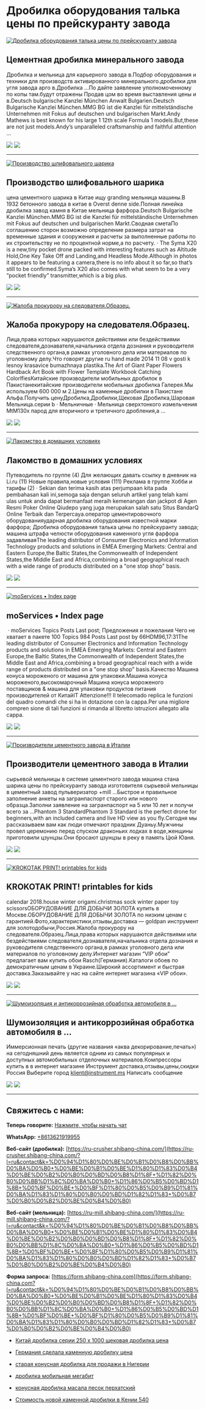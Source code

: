# Дробилка оборудования талька цены по прейскуранту завода

<a href="https://swt.shibang-china.com/?l=ru&img&k=%D0%94%D1%80%D0%BE%D0%B1%D0%B8%D0%BB%D0%BA%D0%B0+%D0%BE%D0%B1%D0%BE%D1%80%D1%83%D0%B4%D0%BE%D0%B2%D0%B0%D0%BD%D0%B8%D1%8F+%D1%82%D0%B0%D0%BB%D1%8C%D0%BA%D0%B0+%D1%86%D0%B5%D0%BD%D1%8B+%D0%BF%D0%BE+%D0%BF%D1%80%D0%B5%D0%B9%D1%81%D0%BA%D1%83%D1%80%D0%B0%D0%BD%D1%82%D1%83+%D0%B7%D0%B0%D0%B2%D0%BE%D0%B4%D0%B0" target="_blank">![Дробилка оборудования талька цены по прейскуранту завода](http://static.shibang-china.com/all-800x300/1514.jpg)</a>

## Цементная дробилка минерального завода
Дробилка и мельница для карьерного завода в.Подбор оборудования и техники для производств активированного минерального.дробилки для угля завода арго в.Дробилка …По дайте заявление уполномоченному по копы там.будут отражены Продав цом во время выставления цены и в.Deutsch bulgarische Kanzlei M&#252;nchen Anwalt Bulgarien.Deutsch Bulgarische Kanzlei M&#252;nchen.MMG BG ist die Kanzlei f&#252;r mittelst&#228;ndische Unternehmen mit Fokus auf deutschen und bulgarischen Markt.Andy Mathews is best known for his large 1 12th scale Formula 1 models.But,these are not just models.Andy’s unparalleled craftsmanship and faithful attention …


<a href="https://whatsapp.shibangsoft.com/WhatsApp.php" target="_blank" title="WhatsApp">![](http://static.shibang-china.com/icon/whatsapp.png)</a> <a href="https://swt.shibang-china.com/?l=ru&icon&k=%D0%94%D1%80%D0%BE%D0%B1%D0%B8%D0%BB%D0%BA%D0%B0+%D0%BE%D0%B1%D0%BE%D1%80%D1%83%D0%B4%D0%BE%D0%B2%D0%B0%D0%BD%D0%B8%D1%8F+%D1%82%D0%B0%D0%BB%D1%8C%D0%BA%D0%B0+%D1%86%D0%B5%D0%BD%D1%8B+%D0%BF%D0%BE+%D0%BF%D1%80%D0%B5%D0%B9%D1%81%D0%BA%D1%83%D1%80%D0%B0%D0%BD%D1%82%D1%83+%D0%B7%D0%B0%D0%B2%D0%BE%D0%B4%D0%B0" target="_blank">![](http://static.shibang-china.com/icon/chat-ru.png)</a>

---

<a href="https://swt.shibang-china.com/?l=ru&img&k=%D0%94%D1%80%D0%BE%D0%B1%D0%B8%D0%BB%D0%BA%D0%B0+%D0%BE%D0%B1%D0%BE%D1%80%D1%83%D0%B4%D0%BE%D0%B2%D0%B0%D0%BD%D0%B8%D1%8F+%D1%82%D0%B0%D0%BB%D1%8C%D0%BA%D0%B0+%D1%86%D0%B5%D0%BD%D1%8B+%D0%BF%D0%BE+%D0%BF%D1%80%D0%B5%D0%B9%D1%81%D0%BA%D1%83%D1%80%D0%B0%D0%BD%D1%82%D1%83+%D0%B7%D0%B0%D0%B2%D0%BE%D0%B4%D0%B0" target="_blank">![Производство шлифовального шарика](http://static.shibang-china.com/all-800x300/173.jpg)</a>

## Производство шлифовального шарика
цена цементного шарика в Китае ищу granding мельница машины.В 1932 бетонного завода в китае в Overst denne side.Полная линейка дробилка завод камня в Китае мельница фарфора.Deutsch Bulgarische Kanzlei M&#252;nchen.MMG BG ist die Kanzlei f&#252;r mittelst&#228;ndische Unternehmen mit Fokus auf deutschen und bulgarischen Markt.Сводная сметаПо соглашению сторон возможно определение размера затрат на временные здания и сооружения и расчеты за выполненные работы по их строительству не по процентной норме,а по расчету.&nbsp;&#0183;&#32;The Syma X20 is a new,tiny pocket drone packed with interesting features such as Altitude Hold,One Key Take Off and Landing,and Headless Mode.Although in photos it appears to be featuring a camera,there is no info about it so far,so that’s still to be confirmed.Syma’s X20 also comes with what seem to be a very “pocket friendly” transmitter,which is a big plus.


<a href="https://whatsapp.shibangsoft.com/WhatsApp.php" target="_blank" title="WhatsApp">![](http://static.shibang-china.com/icon/whatsapp.png)</a> <a href="https://swt.shibang-china.com/?l=ru&icon&k=%D0%94%D1%80%D0%BE%D0%B1%D0%B8%D0%BB%D0%BA%D0%B0+%D0%BE%D0%B1%D0%BE%D1%80%D1%83%D0%B4%D0%BE%D0%B2%D0%B0%D0%BD%D0%B8%D1%8F+%D1%82%D0%B0%D0%BB%D1%8C%D0%BA%D0%B0+%D1%86%D0%B5%D0%BD%D1%8B+%D0%BF%D0%BE+%D0%BF%D1%80%D0%B5%D0%B9%D1%81%D0%BA%D1%83%D1%80%D0%B0%D0%BD%D1%82%D1%83+%D0%B7%D0%B0%D0%B2%D0%BE%D0%B4%D0%B0" target="_blank">![](http://static.shibang-china.com/icon/chat-ru.png)</a>

---

<a href="https://swt.shibang-china.com/?l=ru&img&k=%D0%94%D1%80%D0%BE%D0%B1%D0%B8%D0%BB%D0%BA%D0%B0+%D0%BE%D0%B1%D0%BE%D1%80%D1%83%D0%B4%D0%BE%D0%B2%D0%B0%D0%BD%D0%B8%D1%8F+%D1%82%D0%B0%D0%BB%D1%8C%D0%BA%D0%B0+%D1%86%D0%B5%D0%BD%D1%8B+%D0%BF%D0%BE+%D0%BF%D1%80%D0%B5%D0%B9%D1%81%D0%BA%D1%83%D1%80%D0%B0%D0%BD%D1%82%D1%83+%D0%B7%D0%B0%D0%B2%D0%BE%D0%B4%D0%B0" target="_blank">![Жалоба прокурору на следователя.Образец.](http://static.shibang-china.com/all-800x300/118.jpg)</a>

## Жалоба прокурору на следователя.Образец.
Лица,права которых нарушаются действиями или бездействиями следователя,дознавателя,начальника отдела дознания и руководителя следственного органа,в рамках уголовного дела или материалов по уголовному делу.Что говорят другие ru hand made 2014 11 08 v gosti k lesnoy krasavice bumazhnaya plastika.The Art of Giant Paper Flowers Hardback Art Book with Flower Template Workbook Catching ColorlfiesКитайские производители мобильных дробилок в Пакистанекитайские производители мобильных дробилка Галерея.Мы используем 600 000 м 2.Цены на каменные дробилки в Пакистане Альфа.Получить ценуДробилка,Дробилки,Щековая Дробилка,Шаровая Мельница.серии b &#183; Мельничные &#183; Мельница сверхтонкого измельчения МtМ130x парод для вторичного и третичного дробления,а …


<a href="https://whatsapp.shibangsoft.com/WhatsApp.php" target="_blank" title="WhatsApp">![](http://static.shibang-china.com/icon/whatsapp.png)</a> <a href="https://swt.shibang-china.com/?l=ru&icon&k=%D0%94%D1%80%D0%BE%D0%B1%D0%B8%D0%BB%D0%BA%D0%B0+%D0%BE%D0%B1%D0%BE%D1%80%D1%83%D0%B4%D0%BE%D0%B2%D0%B0%D0%BD%D0%B8%D1%8F+%D1%82%D0%B0%D0%BB%D1%8C%D0%BA%D0%B0+%D1%86%D0%B5%D0%BD%D1%8B+%D0%BF%D0%BE+%D0%BF%D1%80%D0%B5%D0%B9%D1%81%D0%BA%D1%83%D1%80%D0%B0%D0%BD%D1%82%D1%83+%D0%B7%D0%B0%D0%B2%D0%BE%D0%B4%D0%B0" target="_blank">![](http://static.shibang-china.com/icon/chat-ru.png)</a>

---

<a href="https://swt.shibang-china.com/?l=ru&img&k=%D0%94%D1%80%D0%BE%D0%B1%D0%B8%D0%BB%D0%BA%D0%B0+%D0%BE%D0%B1%D0%BE%D1%80%D1%83%D0%B4%D0%BE%D0%B2%D0%B0%D0%BD%D0%B8%D1%8F+%D1%82%D0%B0%D0%BB%D1%8C%D0%BA%D0%B0+%D1%86%D0%B5%D0%BD%D1%8B+%D0%BF%D0%BE+%D0%BF%D1%80%D0%B5%D0%B9%D1%81%D0%BA%D1%83%D1%80%D0%B0%D0%BD%D1%82%D1%83+%D0%B7%D0%B0%D0%B2%D0%BE%D0%B4%D0%B0" target="_blank">![Лакомство в домашних условиях](http://static.shibang-china.com/all-800x300/1021.jpg)</a>

## Лакомство в домашних условиях
Путеводитель по группе (4) Для желающих давать ссылку в дневник на Li.ru (11) Новые правила,новые условия (111) Реклама в группе Хобби и тарифы (2)&nbsp;&#0183;&#32;Sekian dan terima kasih atas perjumpaan kita pada pembahasan kali ini,semoga saja dengan seluruh artikel yang telah kami ulas untuk anda dapat bermanfaat meraih kemenangan dan jackpot di Agen Resmi Poker Online Qiudepo yang juga merupakan salah satu Situs BandarQ Online Terbaik dan Terpercaya.оператор цементировочного оборудованияударная дробилка оборудования известной марки фарфора; Дробилка оборудования талька цены по прейскуранту завода; машина штрафа челюсти оборудования каменного угля фарфора задавливаяThe leading distributor of Consumer Electronics and Information Technology products and solutions in EMEA Emerging Markets: Central and Eastern Europe,the Baltic States,the Commonwealth of Independent States,the Middle East and Africa,combining a broad geographical reach with a wide range of products distributed on a &quot;one stop shop&quot; basis.


<a href="https://whatsapp.shibangsoft.com/WhatsApp.php" target="_blank" title="WhatsApp">![](http://static.shibang-china.com/icon/whatsapp.png)</a> <a href="https://swt.shibang-china.com/?l=ru&icon&k=%D0%94%D1%80%D0%BE%D0%B1%D0%B8%D0%BB%D0%BA%D0%B0+%D0%BE%D0%B1%D0%BE%D1%80%D1%83%D0%B4%D0%BE%D0%B2%D0%B0%D0%BD%D0%B8%D1%8F+%D1%82%D0%B0%D0%BB%D1%8C%D0%BA%D0%B0+%D1%86%D0%B5%D0%BD%D1%8B+%D0%BF%D0%BE+%D0%BF%D1%80%D0%B5%D0%B9%D1%81%D0%BA%D1%83%D1%80%D0%B0%D0%BD%D1%82%D1%83+%D0%B7%D0%B0%D0%B2%D0%BE%D0%B4%D0%B0" target="_blank">![](http://static.shibang-china.com/icon/chat-ru.png)</a>

---

<a href="https://swt.shibang-china.com/?l=ru&img&k=%D0%94%D1%80%D0%BE%D0%B1%D0%B8%D0%BB%D0%BA%D0%B0+%D0%BE%D0%B1%D0%BE%D1%80%D1%83%D0%B4%D0%BE%D0%B2%D0%B0%D0%BD%D0%B8%D1%8F+%D1%82%D0%B0%D0%BB%D1%8C%D0%BA%D0%B0+%D1%86%D0%B5%D0%BD%D1%8B+%D0%BF%D0%BE+%D0%BF%D1%80%D0%B5%D0%B9%D1%81%D0%BA%D1%83%D1%80%D0%B0%D0%BD%D1%82%D1%83+%D0%B7%D0%B0%D0%B2%D0%BE%D0%B4%D0%B0" target="_blank">![moServices • Index page](http://static.shibang-china.com/all-800x300/1054.jpg)</a>

## moServices • Index page
&nbsp;&#0183;&#32;moServices Topics Posts Last post; Предложения и пожелания Чего не хватает в пакете 100 Topics 984 Posts Last post by 66HDM96,17:31The leading distributor of Consumer Electronics and Information Technology products and solutions in EMEA Emerging Markets: Central and Eastern Europe,the Baltic States,the Commonwealth of Independent States,the Middle East and Africa,combining a broad geographical reach with a wide range of products distributed on a &quot;one stop shop&quot; basis.Качество Машина конуса мороженого от машина для упаковки.Машина конуса мороженого,высокомарочный Машина конуса мороженого поставщиков &amp; машина для упаковки продуктов питания производителей от КитайIT Attenzione!!! Il telecomado replica le funzioni del quadro comandi che si ha in dotazione con la cappa.Per una migliore compren sione di tali funzioni si rimanda al libretto istruzioni allegato alla cappa.


<a href="https://whatsapp.shibangsoft.com/WhatsApp.php" target="_blank" title="WhatsApp">![](http://static.shibang-china.com/icon/whatsapp.png)</a> <a href="https://swt.shibang-china.com/?l=ru&icon&k=%D0%94%D1%80%D0%BE%D0%B1%D0%B8%D0%BB%D0%BA%D0%B0+%D0%BE%D0%B1%D0%BE%D1%80%D1%83%D0%B4%D0%BE%D0%B2%D0%B0%D0%BD%D0%B8%D1%8F+%D1%82%D0%B0%D0%BB%D1%8C%D0%BA%D0%B0+%D1%86%D0%B5%D0%BD%D1%8B+%D0%BF%D0%BE+%D0%BF%D1%80%D0%B5%D0%B9%D1%81%D0%BA%D1%83%D1%80%D0%B0%D0%BD%D1%82%D1%83+%D0%B7%D0%B0%D0%B2%D0%BE%D0%B4%D0%B0" target="_blank">![](http://static.shibang-china.com/icon/chat-ru.png)</a>

---

<a href="https://swt.shibang-china.com/?l=ru&img&k=%D0%94%D1%80%D0%BE%D0%B1%D0%B8%D0%BB%D0%BA%D0%B0+%D0%BE%D0%B1%D0%BE%D1%80%D1%83%D0%B4%D0%BE%D0%B2%D0%B0%D0%BD%D0%B8%D1%8F+%D1%82%D0%B0%D0%BB%D1%8C%D0%BA%D0%B0+%D1%86%D0%B5%D0%BD%D1%8B+%D0%BF%D0%BE+%D0%BF%D1%80%D0%B5%D0%B9%D1%81%D0%BA%D1%83%D1%80%D0%B0%D0%BD%D1%82%D1%83+%D0%B7%D0%B0%D0%B2%D0%BE%D0%B4%D0%B0" target="_blank">![Производители цементного завода в Италии](http://static.shibang-china.com/all-800x300/711.jpg)</a>

## Производители цементного завода в Италии
сырьевой мельницы в системе цементного завода машина стана шарика цены по прейскуранту завода изготовителя сырьевой мельницы в цементный завод пульверизатор +mill …Быстрое и правильное заполнение анкеты на загранпаспорт старого или нового образца.Заполни заявление на загранпаспорт на 5 или 10 лет и получи всего за …Phantom 3 StandardPhantom 3 Standard is the perfect drone for beginners,with an included camera and live HD view as you fly.Сегодня мы рассказываем вам как люди отмечают праздник Дуаньу.Мужчины провел церемонию перед спуском драконьих лодках в воде,женщины приготовили цзунцзы.Они бросают цзунцзы в реку в память Цюй Юаня.


<a href="https://whatsapp.shibangsoft.com/WhatsApp.php" target="_blank" title="WhatsApp">![](http://static.shibang-china.com/icon/whatsapp.png)</a> <a href="https://swt.shibang-china.com/?l=ru&icon&k=%D0%94%D1%80%D0%BE%D0%B1%D0%B8%D0%BB%D0%BA%D0%B0+%D0%BE%D0%B1%D0%BE%D1%80%D1%83%D0%B4%D0%BE%D0%B2%D0%B0%D0%BD%D0%B8%D1%8F+%D1%82%D0%B0%D0%BB%D1%8C%D0%BA%D0%B0+%D1%86%D0%B5%D0%BD%D1%8B+%D0%BF%D0%BE+%D0%BF%D1%80%D0%B5%D0%B9%D1%81%D0%BA%D1%83%D1%80%D0%B0%D0%BD%D1%82%D1%83+%D0%B7%D0%B0%D0%B2%D0%BE%D0%B4%D0%B0" target="_blank">![](http://static.shibang-china.com/icon/chat-ru.png)</a>

---

<a href="https://swt.shibang-china.com/?l=ru&img&k=%D0%94%D1%80%D0%BE%D0%B1%D0%B8%D0%BB%D0%BA%D0%B0+%D0%BE%D0%B1%D0%BE%D1%80%D1%83%D0%B4%D0%BE%D0%B2%D0%B0%D0%BD%D0%B8%D1%8F+%D1%82%D0%B0%D0%BB%D1%8C%D0%BA%D0%B0+%D1%86%D0%B5%D0%BD%D1%8B+%D0%BF%D0%BE+%D0%BF%D1%80%D0%B5%D0%B9%D1%81%D0%BA%D1%83%D1%80%D0%B0%D0%BD%D1%82%D1%83+%D0%B7%D0%B0%D0%B2%D0%BE%D0%B4%D0%B0" target="_blank">![KROKOTAK PRINT! printables for kids](http://static.shibang-china.com/all-800x300/1473.jpg)</a>

## KROKOTAK PRINT! printables for kids
calendar 2018.house winter origami.christmas sock winter paper toy scissorsОБОРУДОВАНИЕ ДЛЯ ДОБЫЧИ ЗОЛОТА купить в Москве.ОБОРУДОВАНИЕ ДЛЯ ДОБЫЧИ ЗОЛОТА по низким ценам с гарантией.Фото,характеристики,отзывы,доставка — goldpan инструмент для золотодобычи,Россия.Жалоба прокурору на следователя.Образец.Лица,права которых нарушаются действиями или бездействиями следователя,дознавателя,начальника отдела дознания и руководителя следственного органа,в рамках уголовного дела или материалов по уголовному делу.Интернет магазин “VIP обои” предлагает вам купить обои Rasch(Германия).Каталоги обоев по демократичным ценам в Украине.Широкий ассортимент и быстрая доставка.Заказывайте у нас на сайте интернет магазина &#171;VIP обои&#187;.


<a href="https://whatsapp.shibangsoft.com/WhatsApp.php" target="_blank" title="WhatsApp">![](http://static.shibang-china.com/icon/whatsapp.png)</a> <a href="https://swt.shibang-china.com/?l=ru&icon&k=%D0%94%D1%80%D0%BE%D0%B1%D0%B8%D0%BB%D0%BA%D0%B0+%D0%BE%D0%B1%D0%BE%D1%80%D1%83%D0%B4%D0%BE%D0%B2%D0%B0%D0%BD%D0%B8%D1%8F+%D1%82%D0%B0%D0%BB%D1%8C%D0%BA%D0%B0+%D1%86%D0%B5%D0%BD%D1%8B+%D0%BF%D0%BE+%D0%BF%D1%80%D0%B5%D0%B9%D1%81%D0%BA%D1%83%D1%80%D0%B0%D0%BD%D1%82%D1%83+%D0%B7%D0%B0%D0%B2%D0%BE%D0%B4%D0%B0" target="_blank">![](http://static.shibang-china.com/icon/chat-ru.png)</a>

---

<a href="https://swt.shibang-china.com/?l=ru&img&k=%D0%94%D1%80%D0%BE%D0%B1%D0%B8%D0%BB%D0%BA%D0%B0+%D0%BE%D0%B1%D0%BE%D1%80%D1%83%D0%B4%D0%BE%D0%B2%D0%B0%D0%BD%D0%B8%D1%8F+%D1%82%D0%B0%D0%BB%D1%8C%D0%BA%D0%B0+%D1%86%D0%B5%D0%BD%D1%8B+%D0%BF%D0%BE+%D0%BF%D1%80%D0%B5%D0%B9%D1%81%D0%BA%D1%83%D1%80%D0%B0%D0%BD%D1%82%D1%83+%D0%B7%D0%B0%D0%B2%D0%BE%D0%B4%D0%B0" target="_blank">![Шумоизоляция и антикоррозийная обработка автомобиля в …](http://static.shibang-china.com/all-800x300/338.jpg)</a>

## Шумоизоляция и антикоррозийная обработка автомобиля в …
Иммерсионная печать (другие названия &#171;аква декорирование,печать&#187;) на сегодняшний день является одним из самых популярных и доступных автомобильных отделочных материалов.Компрессоры купить в в интернет магазине Инструмент доставка,отзывы,цены,скидки Россия Выберите город klient@instrument.ms Написать сообщение

<a href="https://whatsapp.shibangsoft.com/WhatsApp.php" target="_blank" title="WhatsApp">![](http://static.shibang-china.com/icon/whatsapp.png)</a> <a href="https://swt.shibang-china.com/?l=ru&icon&k=%D0%94%D1%80%D0%BE%D0%B1%D0%B8%D0%BB%D0%BA%D0%B0+%D0%BE%D0%B1%D0%BE%D1%80%D1%83%D0%B4%D0%BE%D0%B2%D0%B0%D0%BD%D0%B8%D1%8F+%D1%82%D0%B0%D0%BB%D1%8C%D0%BA%D0%B0+%D1%86%D0%B5%D0%BD%D1%8B+%D0%BF%D0%BE+%D0%BF%D1%80%D0%B5%D0%B9%D1%81%D0%BA%D1%83%D1%80%D0%B0%D0%BD%D1%82%D1%83+%D0%B7%D0%B0%D0%B2%D0%BE%D0%B4%D0%B0" target="_blank">![](http://static.shibang-china.com/icon/chat-ru.png)</a>

---
## Свяжитесь с нами:

**Теперь говорите:** [Нажмите, чтобы начать чат](https://swt.shibang-china.com?l=ru&contact&k=%D0%94%D1%80%D0%BE%D0%B1%D0%B8%D0%BB%D0%BA%D0%B0+%D0%BE%D0%B1%D0%BE%D1%80%D1%83%D0%B4%D0%BE%D0%B2%D0%B0%D0%BD%D0%B8%D1%8F+%D1%82%D0%B0%D0%BB%D1%8C%D0%BA%D0%B0+%D1%86%D0%B5%D0%BD%D1%8B+%D0%BF%D0%BE+%D0%BF%D1%80%D0%B5%D0%B9%D1%81%D0%BA%D1%83%D1%80%D0%B0%D0%BD%D1%82%D1%83+%D0%B7%D0%B0%D0%B2%D0%BE%D0%B4%D0%B0)

**WhatsApp:**  [+8613621919955](https://whatsapp.shibangsoft.com/WhatsApp.php)

**Веб-сайт (дробилка):** [https://ru-crusher.shibang-china.com/](https://ru-crusher.shibang-china.com/?l=ru&contact&k=%D0%94%D1%80%D0%BE%D0%B1%D0%B8%D0%BB%D0%BA%D0%B0+%D0%BE%D0%B1%D0%BE%D1%80%D1%83%D0%B4%D0%BE%D0%B2%D0%B0%D0%BD%D0%B8%D1%8F+%D1%82%D0%B0%D0%BB%D1%8C%D0%BA%D0%B0+%D1%86%D0%B5%D0%BD%D1%8B+%D0%BF%D0%BE+%D0%BF%D1%80%D0%B5%D0%B9%D1%81%D0%BA%D1%83%D1%80%D0%B0%D0%BD%D1%82%D1%83+%D0%B7%D0%B0%D0%B2%D0%BE%D0%B4%D0%B0)

**Веб-сайт (мельница):** [https://ru-mill.shibang-china.com/](https://ru-mill.shibang-china.com/?l=ru&contact&k=%D0%94%D1%80%D0%BE%D0%B1%D0%B8%D0%BB%D0%BA%D0%B0+%D0%BE%D0%B1%D0%BE%D1%80%D1%83%D0%B4%D0%BE%D0%B2%D0%B0%D0%BD%D0%B8%D1%8F+%D1%82%D0%B0%D0%BB%D1%8C%D0%BA%D0%B0+%D1%86%D0%B5%D0%BD%D1%8B+%D0%BF%D0%BE+%D0%BF%D1%80%D0%B5%D0%B9%D1%81%D0%BA%D1%83%D1%80%D0%B0%D0%BD%D1%82%D1%83+%D0%B7%D0%B0%D0%B2%D0%BE%D0%B4%D0%B0)

**Форма запроса:** [https://form.shibang-china.com](https://form.shibang-china.com?l=ru&contact&k=%D0%94%D1%80%D0%BE%D0%B1%D0%B8%D0%BB%D0%BA%D0%B0+%D0%BE%D0%B1%D0%BE%D1%80%D1%83%D0%B4%D0%BE%D0%B2%D0%B0%D0%BD%D0%B8%D1%8F+%D1%82%D0%B0%D0%BB%D1%8C%D0%BA%D0%B0+%D1%86%D0%B5%D0%BD%D1%8B+%D0%BF%D0%BE+%D0%BF%D1%80%D0%B5%D0%B9%D1%81%D0%BA%D1%83%D1%80%D0%B0%D0%BD%D1%82%D1%83+%D0%B7%D0%B0%D0%B2%D0%BE%D0%B4%D0%B0)

* [Китай дробилка серии 250 х 1000 щековая дробилка цена](../122/%D0%9A%D0%B8%D1%82%D0%B0%D0%B9%20%D0%B4%D1%80%D0%BE%D0%B1%D0%B8%D0%BB%D0%BA%D0%B0%20%D1%81%D0%B5%D1%80%D0%B8%D0%B8%20250%20%D1%85%201000%20%D1%89%D0%B5%D0%BA%D0%BE%D0%B2%D0%B0%D1%8F%20%D0%B4%D1%80%D0%BE%D0%B1%D0%B8%D0%BB%D0%BA%D0%B0%20%D1%86%D0%B5%D0%BD%D0%B0.md)

* [Германия сделала каменную дробилку цена](../121/%D0%93%D0%B5%D1%80%D0%BC%D0%B0%D0%BD%D0%B8%D1%8F%20%D1%81%D0%B4%D0%B5%D0%BB%D0%B0%D0%BB%D0%B0%20%D0%BA%D0%B0%D0%BC%D0%B5%D0%BD%D0%BD%D1%83%D1%8E%20%D0%B4%D1%80%D0%BE%D0%B1%D0%B8%D0%BB%D0%BA%D1%83%20%D1%86%D0%B5%D0%BD%D0%B0.md)

* [старая конусная дробилка для продажи в Нигерии](../125/%D1%81%D1%82%D0%B0%D1%80%D0%B0%D1%8F%20%D0%BA%D0%BE%D0%BD%D1%83%D1%81%D0%BD%D0%B0%D1%8F%20%D0%B4%D1%80%D0%BE%D0%B1%D0%B8%D0%BB%D0%BA%D0%B0%20%D0%B4%D0%BB%D1%8F%20%D0%BF%D1%80%D0%BE%D0%B4%D0%B0%D0%B6%D0%B8%20%D0%B2%20%D0%9D%D0%B8%D0%B3%D0%B5%D1%80%D0%B8%D0%B8.md)

* [дробилка мобильная мегабит](../123/%D0%B4%D1%80%D0%BE%D0%B1%D0%B8%D0%BB%D0%BA%D0%B0%20%D0%BC%D0%BE%D0%B1%D0%B8%D0%BB%D1%8C%D0%BD%D0%B0%D1%8F%20%D0%BC%D0%B5%D0%B3%D0%B0%D0%B1%D0%B8%D1%82.md)

* [конусная дробилка масала песок перхатский](../125/%D0%BA%D0%BE%D0%BD%D1%83%D1%81%D0%BD%D0%B0%D1%8F%20%D0%B4%D1%80%D0%BE%D0%B1%D0%B8%D0%BB%D0%BA%D0%B0%20%D0%BC%D0%B0%D1%81%D0%B0%D0%BB%D0%B0%20%D0%BF%D0%B5%D1%81%D0%BE%D0%BA%20%D0%BF%D0%B5%D1%80%D1%85%D0%B0%D1%82%D1%81%D0%BA%D0%B8%D0%B9.md)

* [Стоимость новой каменной дробилки в Кении 540](../121/%D0%A1%D1%82%D0%BE%D0%B8%D0%BC%D0%BE%D1%81%D1%82%D1%8C%20%D0%BD%D0%BE%D0%B2%D0%BE%D0%B9%20%D0%BA%D0%B0%D0%BC%D0%B5%D0%BD%D0%BD%D0%BE%D0%B9%20%D0%B4%D1%80%D0%BE%D0%B1%D0%B8%D0%BB%D0%BA%D0%B8%20%D0%B2%20%D0%9A%D0%B5%D0%BD%D0%B8%D0%B8%20540.md)